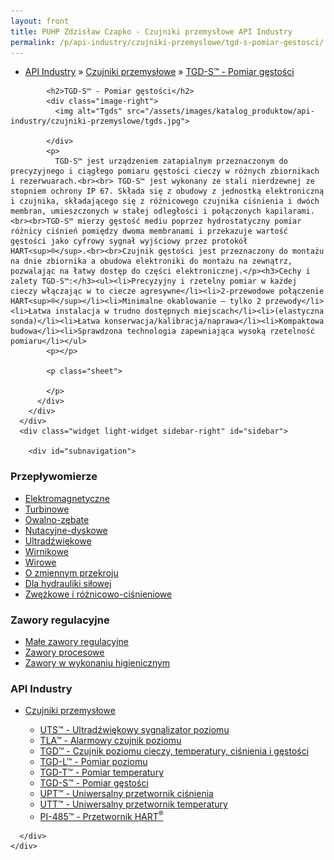 ```yaml
---
layout: front
title: PUHP Zdzisław Czapko - Czujniki przemysłowe API Industry
permalink: /p/api-industry/czujniki-przemyslowe/tgd-s-pomiar-gestosci/
---
```


<div id="content">
  <div class="wrapper-with-color-background">
    <div class="content-area-blog blog-background-sidebar-right">
      <div class="mainarea-left" id="mainarea">
        <div class="blogpost-blog3">
          <div class="post-content">
            <ul class="meta">
<li>
<a href="/p/api-industry">API Industry</a>
»
<a href="/p/api-industry/czujniki-przemyslowe">Czujniki przemysłowe</a>
»
<a href="/p/api-industry/czujniki-przemyslowe/tgd-s-pomiar-gestosci">TGD-S™ - Pomiar gęstości</a>
</li>
</ul>

            <h2>TGD-S™ - Pomiar gęstości</h2>
            <div class="image-right">
              <img alt="Tgds" src="/assets/images/katalog_produktow/api-industry/czujniki-przemyslowe/tgds.jpg">

            </div>
            <p>
              TGD-S™ jest urządzeniem zatapialnym przeznaczonym do precyzyjnego i ciągłego pomiaru gęstości cieczy w różnych zbiornikach i rezerwuarach.<br><br> TGD-S™ jest wykonany ze stali nierdzewnej ze stopniem ochrony IP 67. Składa się z obudowy z jednostką elektroniczną i czujnika, składającego się z różnicowego czujnika ciśnienia i dwóch membran, umieszczonych w stałej odległości i połączonych kapilarami.<br><br>TGD-S™ mierzy gęstość mediu poprzez hydrostatyczny pomiar różnicy ciśnień pomiędzy dwoma membranami i przekazuje wartość gęstości jako cyfrowy sygnał wyjściowy przez protokół HART<sup>®</sup>.<br><br>Czujnik gęstości jest przeznaczony do montażu na dnie zbiornika a obudowa elektroniki do montażu na zewnątrz, pozwalając na łatwy dostęp do części elektronicznej.</p><h3>Cechy i zalety TGD-S™:</h3><ul><li>Precyzyjny i rzetelny pomiar w każdej cieczy włączając w to ciecze agresywne</li><li>2-przewodowe połączenie HART<sup>®</sup></li><li>Minimalne okablowanie – tylko 2 przewody</li><li>Łatwa instalacja w trudno dostępnych miejscach</li><li>(elastyczna sonda)</li><li>Łatwa konserwacja/kalibracja/naprawa</li><li>Kompaktowa budowa</li><li>Sprawdzona technologia zapewniająca wysoką rzetelność pomiaru</li></ul>
            <p></p>
            
            <p class="sheet">
              
            </p>
          </div>
        </div>
      </div>
      <div class="widget light-widget sidebar-right" id="sidebar">
        
        <div id="subnavigation">
<h3>Przepływomierze</h3>
<ul class="subcategories">
<li class="category"><a href="/p/przeplywomierze/elektromagnetyczne">Elektromagnetyczne</a></li>
<li class="category"><a href="/p/przeplywomierze/turbinowe">Turbinowe</a></li>
<li class="category"><a href="/p/przeplywomierze/owalno-zebate">Owalno-zębate</a></li>
<li class="category"><a href="/p/przeplywomierze/nutacyjne-dyskowe">Nutacyjne-dyskowe</a></li>
<li class="category"><a href="/p/przeplywomierze/ultradzwiekowe">Ultradźwiękowe</a></li>
<li class="category"><a href="/p/przeplywomierze/wirnikowe">Wirnikowe</a></li>
<li class="category"><a href="/p/przeplywomierze/wirowe">Wirowe</a></li>
<li class="category"><a href="/p/przeplywomierze/o-zmiennym-przekroju">O zmiennym przekroju</a></li>
<li class="category"><a href="/p/przeplywomierze/dla-hydrauliki-silowej">Dla hydrauliki siłowej</a></li>
<li class="category"><a href="/p/przeplywomierze/zwezkowe-i-roznicowo-cisnieniowe">Zwężkowe i różnicowo-ciśnieniowe</a></li>
</ul>
<h3>Zawory regulacyjne</h3>
<ul class="subcategories">
<li class="category"><a href="/p/zawory-regulacyjne/male-zawory-regulacyjne">Małe zawory regulacyjne</a></li>
<li class="category"><a href="/p/zawory-regulacyjne/zawory-procesowe">Zawory procesowe</a></li>
<li class="category"><a href="/p/zawory-regulacyjne/zawory-w-wykonaniu-higienicznym">Zawory w wykonaniu higienicznym</a></li>
</ul>
<h3>API Industry</h3>
<ul class="subcategories">
<li class="category"><a href="/p/api-industry/czujniki-przemyslowe">Czujniki przemysłowe</a></li>
<div class="light-widget">
<ul class="products">
<li class="product"><a href="/p/api-industry/czujniki-przemyslowe/uts-ultradzwiekowy-sygnalizator-poziomu">UTS™ - Ultradźwiękowy sygnalizator poziomu</a></li>
<li class="product"><a href="/p/api-industry/czujniki-przemyslowe/tla-alarmowy-czujnik-poziomu">TLA™  - Alarmowy czujnik poziomu</a></li>
<li class="product"><a href="/p/api-industry/czujniki-przemyslowe/tgd-czujnik-poziomu-cieczy-temperatury-cisnienia-i-gestosci">TGD™ - Czujnik poziomu cieczy, temperatury, ciśnienia i gęstości</a></li>
<li class="product"><a href="/p/api-industry/czujniki-przemyslowe/tgd-l-pomiar-poziomu">TGD-L™ - Pomiar poziomu</a></li>
<li class="product"><a href="/p/api-industry/czujniki-przemyslowe/tgd-t-pomiar-temperatury">TGD-T™ - Pomiar temperatury</a></li>
<li class="product"><a href="/p/api-industry/czujniki-przemyslowe/tgd-s-pomiar-gestosci">TGD-S™ - Pomiar gęstości</a></li>
<li class="product"><a href="/p/api-industry/czujniki-przemyslowe/upt-uniwersalny-przetwornik-cisnienia">UPT™ - Uniwersalny przetwornik ciśnienia</a></li>
<li class="product"><a href="/p/api-industry/czujniki-przemyslowe/utt-uniwersalny-przetwornik-temperatury">UTT™ - Uniwersalny przetwornik temperatury</a></li>
<li class="product"><a href="/p/api-industry/czujniki-przemyslowe/pi-485-przetwornik-hart-sup-sup">PI-485™ - Przetwornik HART<sup>®</sup></a></li>
</ul>
</div>
</ul>
</div>

      </div>
    </div>
  </div>
</div>